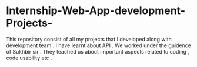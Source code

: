 # Internship-Web-App-development-Projects-
This repository consist of all my projects that I developed along with development team . I have learnt about API . We worked under the guidence of Sukhbir sir . They teached us about important aspects related to coding , code usability etc . 
